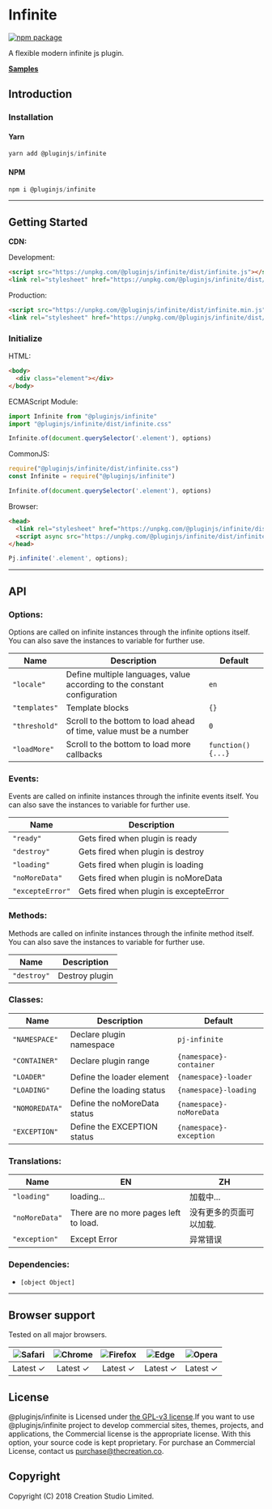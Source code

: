 # Infinite
[![npm package](https://img.shields.io/npm/v/@pluginjs/infinite.svg)](https://www.npmjs.com/package/@pluginjs/infinite)

A flexible modern infinite js plugin.

**[Samples](https://codesandbox.io/s/github/pluginjs/plugin.js/tree/master/modules/infinite/samples)**

## Introduction
### Installation

#### Yarn
```javascript
yarn add @pluginjs/infinite
```
#### NPM
```javascript
npm i @pluginjs/infinite
```
---

## Getting Started

**CDN:**

Development:
```html
<script src="https://unpkg.com/@pluginjs/infinite/dist/infinite.js"></script>
<link rel="stylesheet" href="https://unpkg.com/@pluginjs/infinite/dist/infinite.css">
```
Production:
```html
<script src="https://unpkg.com/@pluginjs/infinite/dist/infinite.min.js"></script>
<link rel="stylesheet" href="https://unpkg.com/@pluginjs/infinite/dist/infinite.min.css">
```

### Initialize
HTML:
```html
<body>
  <div class="element"></div>
</body>
```
ECMAScript Module:
```javascript
import Infinite from "@pluginjs/infinite"
import "@pluginjs/infinite/dist/infinite.css"

Infinite.of(document.querySelector('.element'), options)
```
CommonJS:
```javascript
require("@pluginjs/infinite/dist/infinite.css")
const Infinite = require("@pluginjs/infinite")

Infinite.of(document.querySelector('.element'), options)
```
Browser:
```html
<head>
  <link rel="stylesheet" href="https://unpkg.com/@pluginjs/infinite/dist/infinite.css">
  <script async src="https://unpkg.com/@pluginjs/infinite/dist/infinite.js"></script>
</head>
```
```javascript
Pj.infinite('.element', options);
```
---
## API

### Options:
Options are called on infinite instances through the infinite options itself.
You can also save the instances to variable for further use.

Name | Description | Default
-----|--------------|-----
`"locale"` | Define multiple languages, value according to the constant configuration | `en`
`"templates"` | Template blocks | `{}`
`"threshold"` | Scroll to the bottom to load ahead of time, value must be a number | `0`
`"loadMore"` | Scroll to the bottom to load more callbacks | `function() {...}`

### Events:
Events are called on infinite instances through the infinite events itself.
You can also save the instances to variable for further use.

Name | Description
-----|-----
`"ready"` | Gets fired when plugin is ready
`"destroy"` | Gets fired when plugin is destroy
`"loading"` | Gets fired when plugin is loading
`"noMoreData"` | Gets fired when plugin is noMoreData
`"excepteError"` | Gets fired when plugin is excepteError


### Methods:
Methods are called on infinite instances through the infinite method itself.
You can also save the instances to variable for further use.

Name | Description
-----|-----
`"destroy"` | Destroy plugin


### Classes:
Name | Description | Default
-----|------|------
`"NAMESPACE"` | Declare plugin namespace | `pj-infinite`
`"CONTAINER"` | Declare plugin range | `{namespace}-container`
`"LOADER"` | Define the loader element | `{namespace}-loader`
`"LOADING"` | Define the loading status | `{namespace}-loading`
`"NOMOREDATA"` | Define the noMoreData status | `{namespace}-noMoreData`
`"EXCEPTION"` | Define the EXCEPTION status | `{namespace}-exception`


### Translations:
Name | EN | ZH
-----|------|-------
`"loading"` | loading... | 加载中...
`"noMoreData"` | There are no more pages left to load. | 没有更多的页面可以加载.
`"exception"` | Except Error | 异常错误


### Dependencies:
- `[object Object]`

---

## Browser support

Tested on all major browsers.

| <img src="https://raw.githubusercontent.com/alrra/browser-logos/master/src/safari/safari_32x32.png" alt="Safari"> | <img src="https://raw.githubusercontent.com/alrra/browser-logos/master/src/chrome/chrome_32x32.png" alt="Chrome"> | <img src="https://raw.githubusercontent.com/alrra/browser-logos/master/src/firefox/firefox_32x32.png" alt="Firefox"> | <img src="https://raw.githubusercontent.com/alrra/browser-logos/master/src/edge/edge_32x32.png" alt="Edge"> | <img src="https://raw.githubusercontent.com/alrra/browser-logos/master/src/opera/opera_32x32.png" alt="Opera"> |
|:--:|:--:|:--:|:--:|:--:|
| Latest ✓ | Latest ✓ | Latest ✓ | Latest ✓ | Latest ✓ |

## License
@pluginjs/infinite is Licensed under [the GPL-v3 license](LICENSE).If you want to use @pluginjs/infinite project to develop commercial sites, themes, projects, and applications, the Commercial license is the appropriate license. With this option, your source code is kept proprietary. For purchase an Commercial License, contact us purchase@thecreation.co.

## Copyright
Copyright (C) 2018 Creation Studio Limited.